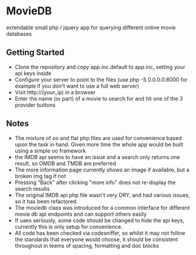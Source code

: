 # MovieDB
extendable small php / jquery app for querying different online movie databases

## Getting Started
* Clone the repository and copy app.inc.default to app.inc, setting your api keys inside
* Configure your server to point to the files (use php -S 0.0.0.0:8000 for example if you don't want to use a full web server)
* Visit http://(your_ip) in a browser
* Enter the name (or part) of a movie to search for and hit one of the 3 provider buttons


## Notes
* The mixture of oo and flat php files are used for convenience based upon the task in hand. Given more time the whole app would be built using a simple oo framework
* the IMDB api seems to have an issue and a search only returns one result, so OMDB and TMDB are preferred
* The more information page currently shows an image if available, but a broken img tag if not
* Pressing "Back" after clicking "more info" does not re-display the search results
* The original IMDB api php file wasn't very DRY, and had various issues, so it has been refactored.
* The moviedb class was introduced for a common interface for different movie db api endpoints and can support others easily
* If uaes seriously, some code should be changed to hide the api keys, currently this is only setup for convenience.
* All code has been checked via codesniffer, so whilst it may not follow the standards that everyone would choose, it should be consistent throughout in teems of spacing, formatting and doc blocks
